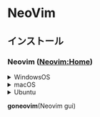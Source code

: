 # NeoVim
## インストール
### Neovim ([Neovim:Home](https://neovim.io/))
<details>
<summary>WindowsOS</summary>\
```
winget neovim.neovim
```
</details>
<details>
<summary>macOS</summary>
  
```
$ brew install neovim
```
</details>
<details>
<summary>Ubuntu</summary>

```
sudo apt-get install neovim
```
</details>

**goneovim**(Neovim gui)

